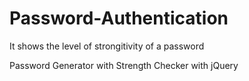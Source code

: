 # Password-Authentication
It shows the level of strongitivity of a password


Password Generator with Strength Checker with jQuery
